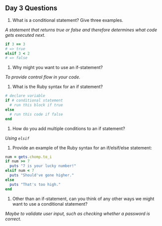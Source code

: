 ## Day 3 Questions

1. What is a conditional statement? Give three examples.

  *A statement that returns true or false and therefore determines what code gets executed next.*
```ruby
if 3 == 3
# => true
elsif 3 < 2
# => false
```

1. Why might you want to use an if-statement?

  *To provide control flow in your code.*

1. What is the Ruby syntax for an if statement?
```ruby
# declare variable
if # conditional statement
  # run this block if true
else
  # run this code if false
end
```

1. How do you add multiple conditions to an if statement?

  *Using `elsif`*

1. Provide an example of the Ruby syntax for an if/elsif/else statement:
```ruby
num = gets.chomp.to_i
if num >= 7
  puts "7 is your lucky number!"
elsif num < 7
  puts "Should've gone higher."
else
  puts "That's too high."
end
```

1. Other than an if-statement, can you think of any other ways we might want to use a conditional statement?

  *Maybe to validate user input, such as checking whether a password is correct.*
